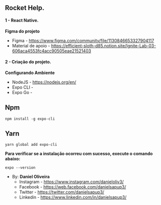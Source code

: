 ## Rocket Help.
#### 1 - React Native.
**Figma do projeto**
- Figma - https://www.figma.com/community/file/1130846653327904117
- Material de apoio - https://efficient-sloth-d85.notion.site/Ignite-Lab-03-606aca4553fc4acc90505eae21521403

#### 2 - Criação do projeto.
**Configurando Ambiente**
- NodeJS - https://nodejs.org/en/
- Expo CLI - 
- Expo Go - 

## Npm
```
npm install -g expo-cli
```

## Yarn
```
yarn global add expo-cli
```

**Para verificar se a instalação ocorreu com sucesso, execute o comando abaixo:**
```
expo --version
```











































- By: **Daniel Oliveira**
  - Instagram - https://www.instagram.com/danieloliv3/
  - Facebook - https://web.facebook.com/danielsapup3/
  - Twitter - https://twitter.com/danielsapup3/
  - Linkedin - https://www.linkedin.com/in/danielsapup3/

